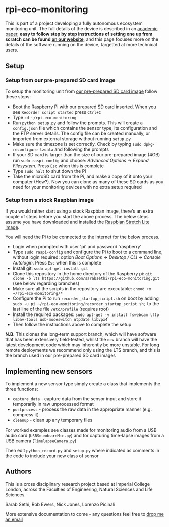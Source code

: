 # rpi-eco-monitoring

This is part of a project developing a fully autonomous ecosystem monitoring unit. The full details of the device is described in an [academic paper](http://www.bbc.com), **easy to follow step by step instructions of setting one up from scratch can be found [on our website](https://sarabsethi.github.io/autonomous_ecosystem_monitoring/)**, and this page focuses more on the details of the software running on the device, targetted at more technical users.

## Setup

### Setup from our pre-prepared SD card image
To setup the monitoring unit from [our pre-prepared SD card image](https://www.dropbox.com/s/q9zynny0aajrcue/SD_card_rpi-eco-monitoring_lts.img?dl=0) follow these steps:
* Boot the Raspberry Pi with our prepared SD card inserted. When you see ``Recorder script started`` press ``Ctrl+C``
* Type ``cd ~/rpi-eco-monitoring``
* Run ``python setup.py`` and follow the prompts. This will create a ``config.json`` file which contains the sensor type, its configuration and the FTP server details. The config file can be created manually, or imported from external storage without running ``setup.py``
* Make sure the timezone is set correctly. Check by typing ``sudo dpkg-reconfigure tzdata`` and following the prompts 
* If your SD card is larger than the size of our pre-prepared image (4GB) run ``sudo raspi-config`` and choose: _Advanced Options_ -> _Expand Filesystem_. Press ``Esc`` when this is complete
* Type ``sudo halt`` to shut down the Pi
* Take the microSD card from the Pi, and make a copy of it onto your computer (How?). Now you can clone as many of these SD cards as you need for your monitoring devices with no extra setup required 

### Setup from a stock Raspbian image
If you would rather start using a stock Raspbian image, there's an extra couple of steps before you start the above process. The below steps assume you have downloaded and installed the [Raspbian Stretch Lite image](https://www.raspberrypi.org/downloads/raspbian/).

You will need the Pi to be connected to the internet for the below process.

* Login when prompted with user 'pi' and password 'raspberry'
* Type ``sudo raspi-config`` and configure the Pi to boot to a command line, without login required: option _Boot Options_ -> _Desktop / CLI_ -> _Console Autologin_. Press ``Esc`` when this is complete
* Install git: ``sudo apt-get install git``
* Clone this repository in the home directory of the Raspberry pi: ``git clone -b lts https://github.com/sarabsethi/rpi-eco-monitoring.git`` (see below regarding branches)
* Make sure all the scripts in the repository are executable: ``chmod +x ~/rpi-eco-monitoring/*``
* Configure the Pi to run ``recorder_startup_script.sh`` on boot by adding ``sudo -u pi ~/rpi-eco-monitoring/recorder_startup_script.sh;`` to the last line of the file ``/etc/profile`` (requires root)
* Install the required packages: ``sudo apt-get -y install fswebcam lftp libav-tools usb-modeswitch ntpdate libvpx4``
* Then follow the instructions above to complete the setup

**N.B.** This clones the long-term support branch, which will have software that has been extensively field-tested, whilst the ``dev`` branch will have the latest development code which may inherently be more unstable. For long remote deployments we recommend only using the LTS branch, and this is the branch used in our pre-prepared SD card images

## Implementing new sensors

To implement a new sensor type simply create a class that implements the three functions:
* ``capture_data`` - capture data from the sensor input and store it temporarily in raw unprocessed format
* ``postprocess`` - process the raw data in the appropriate manner (e.g. compress it)
* ``cleanup`` - clean up any temporary files

For worked examples see classes made for monitoring audio from a USB audio card (``USBSoundcardMic.py``) and for capturing time-lapse images from a USB camera (``TimelapseCamera.py``)

Then edit ``python_record.py`` and ``setup.py`` where indicated as comments in the code to include your new class of sensor

## Authors
This is a cross disciplinary research project based at Imperial College London, across the Faculties of Engineering, Natural Sciences and Life Sciences. 

Sarab Sethi, Rob Ewers, Nick Jones, Lorenzo Picinali

More extensive documentation to come - any questions feel free to [drop me an email](mailto:s.sethi16@imperial.ac.uk)
